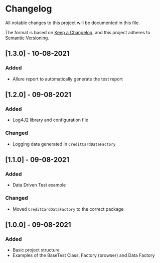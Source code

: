 # Changelog
All notable changes to this project will be documented in this file.

The format is based on [Keep a Changelog](https://keepachangelog.com/en/1.0.0/),
and this project adheres to [Semantic Versioning](https://semver.org/spec/v2.0.0.html).

## [1.3.0] - 10-08-2021

### Added
- Allure report to automatically generate the test report

## [1.2.0] - 09-08-2021

### Added
- Log4J2 library and configuration file

### Changed
- Logging data generated in `CreditCardDataFactory`

## [1.1.0] - 09-08-2021

### Added
- Data Driven Test example

### Changed
- Moved `CreditCardDataFactory` to the correct package

## [1.0.0] - 09-08-2021

### Added
- Basic project structure
- Examples of the BaseTest Class, Factory (browser) and Data Factory

